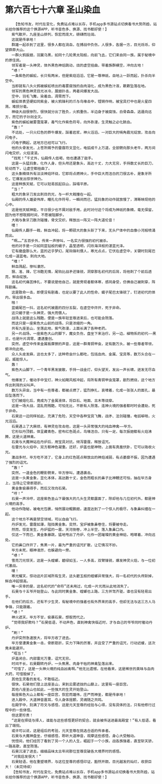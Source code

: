 # 第六百七十六章 圣山染血
        【告知书友，时代在变化，免费站点难以长存，手机app多书源站点切换看书大势所趋，站长给你推荐的这个换源APP，听书音色多、换源、找书都好使！】
       紫气散开，九座圣山排列，恢宏而庞大，磅礴而壮阔。
       这就是传承地！
       群雄一起杀到了这里，很多人都在淌血，在搏战中负伤，人很多，各据一方，目光烁烁，仰望莽莽大山。
       一群火鸦振翅，羽翼乌黑，如同十几轮黑太阳般，向前飞去，它们来自同一族，属于秘境中的原住民。
       领军者是一头神灵，体外黑色神焰跳动，烧的虚空扭曲，带着族群横空，冲向古地！
       “哧！”
       一条紫色的蜈蚣，长只有两米，但是紫焰滔滔，它是一尊神祇，自地上一跃而起，扑杀向半空中。
       当即就有八头火鸦被蜈蚣喷出的毒雾腐蚀的血肉溶化，成为黑色汁液，簌簌坠落在地。
       领军的黑色神灵目光冰冷，展翅扑击，两者间爆发大战。
       空中，羽毛飞舞，染着血，凋零而下。
       蜈蚣体表坚硬如同紫金，被火鸦锋利的爪与鸟喙击中，铿锵作响，被宝具打中也是火星四溅，难损分毫。
       神级大战很惨烈，很快就分出了胜负，火鸦重伤，半边身子被腐蚀，白骨森森，逃遁向远方，而它的子孙则全灭。
       紫色的蜈蚣被雾霭笼罩，毒气化作紫色符号，向外弥漫，生灵触之必化脓血。
       “轰！”
       不远处，一只火红色的莽牛爆发，踩着岩浆，神火滔滔，一对巨大的犄角霞光绽放，攻击向闪电子。
       闪电子腾起，这地方已经可以飞行。
       他的头骨发光，上苍所赐予的雷霆符文显化，电弧成千上万道，全部劈向那头老牛，两方间闪电交织，火焰滚滚。
       “找死！”千丈外，仙殿传人低喝，他也遭遇了敌手。
       这是一头猛犸象，化作人身，但头颅还是象头，高达十丈，力大无穷，手持数丈长的巨刀，轮动而下，让虚空都扭曲了。
       这头象精体外有淡淡神焰环绕，它即将点燃神火，手中巨大而洁白的刀很古朴，是象牙所化，它爆发出惊世神力。
       这是种族天赋，它可以轻易拔起巨山，踩塌平原。
       “当！”
       粗大的象牙刀发出刺目的光，与一杆大戟撞在一起。
       仙殿的传人雄姿伟岸，瞳孔化作符号，一瞬间而已，猛犸象的动作就放慢了，清晰映现他的心中。
       这是他天赋神能，平日很少也不屑对敌手用，此时对付这个将成为神祇的象精，毫无保留，因为他不想耽搁时间，不愿被阻脚步。
       大戟与象牙刀数次碰撞，骨文交织，释放出一阵又一阵大道伦音！
       噗！
       仙殿传人翻手一戟，鲜血冲起，将一颗硕大的象头斩了下来，无头尸体中的血像小河般喷涌而出。
       “啊……”五百步外，传来一声惨叫，一名实力很强的初代被杀。
       他的对手是一只如同蓝钻般的蝎子，晶莹透明，闪烁海洋般的湛蓝光泽。
       它有磨盘那么大，蓝的近乎梦幻，尾钩锋利慑人，寒光点点，它伏在虚空中，关键时刻尾巴化成一道蓝电，刺向大地。
       “噗！”
       鲜血溅起，惨叫凄厉。
       狠、准、辣，它冷酷无情，尾钩比战矛还锋锐，洞穿那名初代的后背，将他刺了个前后透亮，鲜血绽放。
       这名初代痛苦挣扎，不要说是他自己，就是旁观者都体寒，感同身受，仿佛自己被刺穿，阵阵剧痛。
       这是致命一击，即便没有剧毒，也足以要了此人的性命，蝎子尾巴太锋锐了，钉进初代的体内，带出很多血。
       啪！
       蓝蝎尾巴一抖，这名初代被震的四分五裂，在虚空中炸开，死于非命。
       这只蝎子是一头神灵，强大而慑人。
       战场上就是这么残酷，便是一族年轻至尊进来后，也可能会殒落。
       而这只是一座紫色大山前的战场，只是浓缩的一角。
       共有九座圣山，坐落此地，紫气弥漫，上面长满了各种老药。
       另一片战场，一座紫色大山的脚下，魔女负伤，盘坐下来治疗。另一边，植物系的初代——黑兰，也是叶片凋零，遭遇重创。
       突然，虚空中传来金属板摩擦的声音，这是一群青铜甲虫，足有数万头，被一些尊者带领，俯冲向此地。
       众人头皮发麻，这也太多了，这种奇虫什么都吃，包括血肉、金属、宝具等，数万头合在一起，威能惊人。
       轰！
       紫色大山脚下，一个青年黑发披散，手持一战金灯，仰头望天，发出一声长啸，迸发无尽血气。
       他爆发了，催动手中宝灯，神火如飓风般冲起，将所有青铜甲虫笼罩，剧烈燃烧，这个地方传出刺耳的尖叫声。
       数万头异虫，当中有一些尊者，都被点燃了，猛烈挣扎，哀嚎着，化成一张张人的面孔，最后坠落而下。
       它们被熔化后，竟成为了金属液体，将巨石、地面、古木等烧穿。
       这是一场大战，混乱而残酷，可怕无比，不断有人殒落，连神火境的强者都时时会遭劫，死于非命。
       石昊这一边同样如此，充满了危险，天空中各种宝具飞舞，战矛、法剑碰撞，电弧噼啪，火光滔滔。
       石昊遇上了大麻烦，有神灵在攻击他，这是一头异常强大的纯血神禽——毕方。
       它形似丹顶鹤，体呈藏青色，密布红色斑点，鸟喙洁白，只有一足，每次振翅都有火焰沸腾，这是火道神禽。
       石昊与大魔神站在丹炉后，用宝具对抗，倾泻雷霆，释放诅咒。
       在雷光与火焰中，双方都神色凝重。还好，炉盖也是神物，上面有真凰伏卧，它可以吸收火光。
       激战多时，毕方吃不消了，它身上的红色斑点释放出的神焰减弱，有点萎靡不振，因为遭遇了强烈的诅咒。
       “轰！”
       突然，一道金色的鞭影劈来，毕方惨叫，遭遇袭击。
       这是一头黄金象，显化本体，高达数十丈，金色而粗长的鼻子比神鞭还可怕，抽在毕方身上，当场让它骨断筋折。
       黄金象偷袭得手，而后又攻向石昊。
       “哼！”
       石昊一声冷哼，这座紫色圣山下最强大的几头生灵都露面了，除却他与几位初代外，都是神火境的高手。
       他动作隐秘，被电光包裹，悄然展动鲲鹏翅，速度达到了一个惊人的极尽，与象鼻纠缠在一起。
       这个地方不再是禁空领域，可以自由飞行。
       丹炉发光，雷霆如瀑，阻挡黄金象。突然，宝炉被象鼻卷住，将要被夺走。
       然而，惊变发生，丹炉猛的一震，天河倒卷，冲上半空，落入象鼻口内。
       仅这一下而已，黄金象暴跳，猛地甩出了丹炉，化作一团璀璨的黄金神焰，咆哮着，冲向远处。
       它的鼻口炸开了，焦黑一片，最为严重的诅咒扩散，让它情况不妙。
       毕方未死，眼神凌厉，也躲避向一旁。
       “哧！”
       雪亮刀光惊天，这是一头螳螂，碧绿如玉，一人多高，双臂锋锐，爆发神灵火焰，与一位初代激战。
       噗！
       寒光耀天，惊动这片区域所有生灵，这头碧玉般的螳螂异常强大，将一名初代的头颅斩掉，鲜血冲起很高。
       唯一庆幸的是，这名初代的“命符”还未用过，化成一片光雨从此地消失了。
       石昊与十五爷开始登山，与此同时黄金象、螳螂也上路，三方并驾齐驱，谁也没有轻易出手。
       在他们的后方，还有不少生灵，有秘境中的强者也有外界来的高手，但却无法与这三方人马争锋，只能跟着。
       “哧！”
       神火遮天，毕方不甘，偷袭石昊，想取而代之。
       “觉得我好欺吗？”石昊低语，不动声色，直到神禽快临近时，才与自己的爷爷同时催动丹炉。
       “刷！”
       丹炉突然急速放大，将毕方收了进去。
       毕方曾遭黄金象一击，骨断筋折，实力下降的厉害，并且受了严重的诅咒，行动迟缓，这次竟未能避开。
       “哐当！”
       炉盖闭合，内部雷光万重，诅咒无穷。
       时间不长，石昊翻转丹炉，一头焦黑、肉身干枯的神禽坠落出来。
       “可惜了，这是一头神火境的纯血凶禽啊。”他无比遗憾，在他看来，这是稀世的美味与血肉大药，可惜毁掉了。
       其他生灵看的发毛，不敢临近。
       很快，石昊他们登上这座圣山，来到云雾遮拢的山巅上，这里有一座巨宫。
       其他八座圣山也如此，一些强大的生灵开始登山。
       每座紫色大山上都有一座巨宫，恢宏而雄伟，庄严而神圣，都是传承地！
       进入殿中，大道神音震耳，令人身体摇颤，灵魂随之共鸣。
       在殿宇中，刻满了符文与感悟，这是元天至尊的经验与心得，没有具体的法，只有他修行过程中的一些体悟。
       但这更珍贵！
       “这是在择徒与择人，谁能与这些感悟更好的契合，就会被传送进最高殿堂！”有人低语，看出了端倪。
       或许可以说，这是组后的考验，元天至尊在挑选合适的传承者。
       石昊与大魔神盘坐，仔细感悟，聆听大道神音，观摩这些感悟，身心大受触动。
       恍惚间，他们经历了看到了另一个人的人生，崛起于一个小族，战各族强者，直至斩天骄，一路高歌，直至殒落。
       石昊沉浸了进去，细细品味太古年间那位至尊突破各大境界时的感悟。
       “对我启发很大！”
       石昊轻语，他在重塑境界，与这位至尊的感悟印证，豁然开朗，目光越发的灿烂，收获巨大！（未完待续）
       【告知书友，时代在变化，免费站点难以长存，手机app多书源站点切换看书大势所趋，站长给你推荐的这个换源APP，听书音色多、换源、找书都好使！】